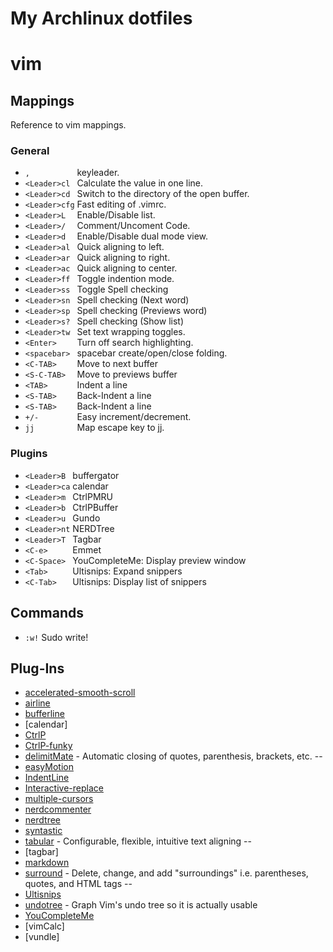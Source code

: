 # My Archlinux dotfiles

# vim

## Mappings

Reference to vim mappings.

### General

- ` ,           ` keyleader.
- ` <Leader>cl  ` Calculate the value in one line.
- ` <Leader>cd  ` Switch to the directory of the open buffer.
- ` <Leader>cfg ` Fast editing of .vimrc.
- ` <Leader>L   ` Enable/Disable list.
- ` <Leader>/   ` Comment/Uncoment Code.
- ` <Leader>d   ` Enable/Disable dual mode view.
- ` <Leader>al  ` Quick aligning to left.
- ` <Leader>ar  ` Quick aligning to right.
- ` <Leader>ac  ` Quick aligning to center.
- ` <Leader>ff  ` Toggle indention mode.
- ` <Leader>ss  ` Toggle Spell checking
- ` <Leader>sn  ` Spell checking (Next word)
- ` <Leader>sp  ` Spell checking (Previews word)
- ` <Leader>s?  ` Spell checking (Show list)
- ` <Leader>tw  ` Set text wrapping toggles.
- ` <Enter>     ` Turn off search highlighting.
- ` <spacebar>  ` spacebar create/open/close folding.
- ` <C-TAB>     ` Move to next buffer
- ` <S-C-TAB>   ` Move to previews buffer
- ` <TAB>       ` Indent a line
- ` <S-TAB>     ` Back-Indent a line
- ` <S-TAB>     ` Back-Indent a line
- ` +/-         ` Easy increment/decrement.
- ` jj          ` Map escape key to jj.

### Plugins

- ` <Leader>B  ` buffergator
- ` <Leader>ca ` calendar
- ` <Leader>m  ` CtrlPMRU
- ` <Leader>b  ` CtrlPBuffer
- ` <Leader>u  ` Gundo
- ` <Leader>nt ` NERDTree
- ` <Leader>T  ` Tagbar
- ` <C-e>      ` Emmet
- ` <C-Space>  ` YouCompleteMe: Display preview window
- ` <Tab>      ` Ultisnips: Expand snippers
- ` <C-Tab>    ` Ultisnips: Display list of snippers

## Commands

- `:w!` Sudo write!

## Plug-Ins

- [accelerated-smooth-scroll](https://github.com/yonchu/accelerated-smooth-scroll)
- [airline](https://github.com/bling/vim-airline)
- [bufferline](https://github.com/bling/vim-bufferline)
- [calendar]
- [CtrlP](https://github.com/kien/ctrlp.vim)
- [CtrlP-funky](https://github.com/tacahiroy/ctrlp-funky)
- [delimitMate](https://github.com/Raimondi/delimitMate) - Automatic closing of quotes, parenthesis, brackets, etc. \-\-
- [easyMotion](https://github.com/Lokaltog/vim-easymotion)
- [IndentLine](https://github.com/Yggdroot/indentLine)
- [Interactive-replace](https://github.com/hwrod/interactive-replace)
- [multiple-cursors](https://github.com/terryma/vim-multiple-cursors)
- [nerdcommenter](https://github.com/scrooloose/nerdcommenter/blob/master/doc/NERD_commenter.txt)
- [nerdtree](https://github.com/scrooloose/nerdtree/blob/master/doc/NERD_tree.txt)
- [syntastic](https://github.com/scrooloose/syntastic/blob/master/doc/syntastic.txt)
- [tabular](https://github.com/godlygeek/tabular/blob/master/doc/Tabular.txt) - Configurable, flexible, intuitive text aligning \-\-
- [tagbar]
- [markdown](https://github.com/tpope/vim-markdown)
- [surround](https://github.com/tpope/vim-surround/blob/master/doc/surround.txt) - Delete, change, and add "surroundings" i.e. parentheses, quotes, and HTML tags \-\-
- [Ultisnips](https://github.com/SirVer/ultisnips)
- [undotree](https://github.com/mbbill/undotree) - Graph Vim's undo tree so it is actually usable
- [YouCompleteMe](https://github.com/Valloric/YouCompleteMe)
- [vimCalc]
- [vundle]
